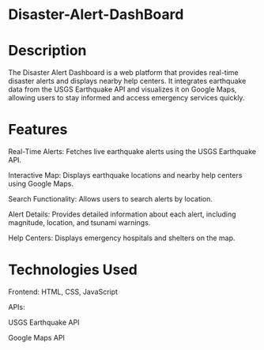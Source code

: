 # Disaster-Alert-DashBoard


# Description

  The Disaster Alert Dashboard is a web platform that provides real-time disaster alerts and displays nearby help centers. It integrates earthquake   
  data from the USGS Earthquake API and visualizes it on Google Maps, allowing users to stay informed and access emergency services quickly.

# Features

  Real-Time Alerts: Fetches live earthquake alerts using the USGS Earthquake API.
  
  Interactive Map: Displays earthquake locations and nearby help centers using Google Maps.
  
  Search Functionality: Allows users to search alerts by location.
  
  Alert Details: Provides detailed information about each alert, including magnitude, location, and tsunami warnings.
  
  Help Centers: Displays emergency hospitals and shelters on the map.

# Technologies Used

  Frontend: HTML, CSS, JavaScript
  
  APIs:
  
  USGS Earthquake API
  
  Google Maps API
